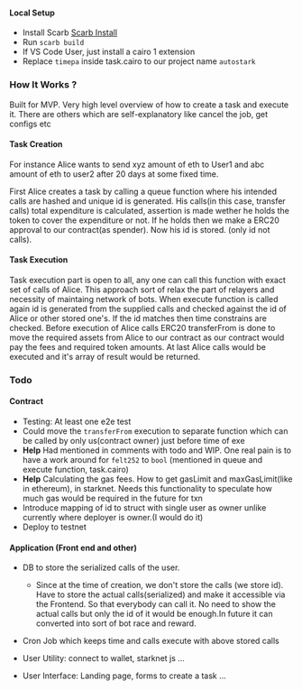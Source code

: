 #### Local Setup

- Install Scarb [Scarb Install](https://docs.swmansion.com/scarb/download)
- Run `scarb build`
- If VS Code User, just install a cairo 1 extension
- Replace `timepa` inside task.cairo to our project name `autostark`

### How It Works ?

Built for MVP. Very high level overview of how to create a task and execute it. There are others which are self-explanatory like cancel the job, get configs etc

#### Task Creation

For instance Alice wants to send xyz amount of eth to User1 and abc amount of eth to user2 after 20 days at some fixed time.

First Alice creates a task by calling a queue function where his intended calls are hashed and unique id is generated. His calls(in this case, transfer calls) total expenditure is calculated, assertion is made wether he holds the token to cover the expenditure or not. If he holds then we make a ERC20 approval to our contract(as spender). Now his id is stored. (only id not calls).

#### Task Execution

Task execution part is open to all, any one can call this function with exact set of calls of Alice. This approach sort of relax the part of relayers and necessity of maintaing network of bots. When execute function is called again id is generated from the supplied calls and checked against the id of Alice or other stored one's. If the id matches then time constrains are checked. Before execution of Alice calls ERC20 transferFrom is done to move the required assets from Alice to our contract as our contract would pay the fees and required token amounts. At last Alice calls would be executed and it's array of result would be returned.

### Todo

#### Contract

- Testing: At least one e2e test
- Could move the `transferFrom` execution to separate function which can be called by only us(contract owner) just before time of exe
- **Help** Had mentioned in comments with todo and WIP. One real pain is to have a work around for `felt252` to `bool` (mentioned in queue and execute function, task.cairo)
- **Help** Calculating the gas fees. How to get gasLimit and maxGasLimit(like in ethereum), in starknet. Needs this functionality to speculate how much gas would be required in the future for txn
- Introduce mapping of id to struct with single user as owner unlike currently where deployer is owner.(I would do it)
- Deploy to testnet

#### Application (Front end and other)

- DB to store the serialized calls of the user.

  - Since at the time of creation, we don't store the calls (we store id). Have to store the actual calls(serialized) and make it accessible via the Frontend. So that everybody can call it. No need to show the actual calls but only the id of it would be enough.In future it can converted into sort of bot race and reward.

- Cron Job which keeps time and calls execute with above stored calls

- User Utility: connect to wallet, starknet js ...

- User Interface: Landing page, forms to create a task ...
